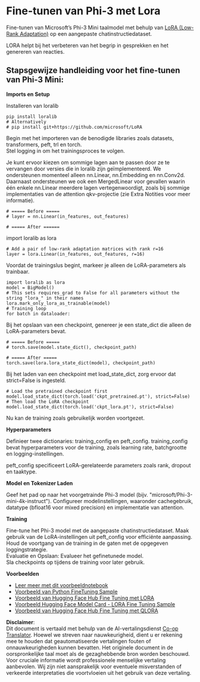<!--
CO_OP_TRANSLATOR_METADATA:
{
  "original_hash": "50b6a55a0831b417835087d8b57759fe",
  "translation_date": "2025-07-17T06:33:26+00:00",
  "source_file": "md/03.FineTuning/FineTuning_Lora.md",
  "language_code": "nl"
}
-->
# **Fine-tunen van Phi-3 met Lora**

Fine-tunen van Microsoft’s Phi-3 Mini taalmodel met behulp van [LoRA (Low-Rank Adaptation)](https://github.com/microsoft/LoRA?WT.mc_id=aiml-138114-kinfeylo) op een aangepaste chatinstructiedataset.

LORA helpt bij het verbeteren van het begrip in gesprekken en het genereren van reacties.

## Stapsgewijze handleiding voor het fine-tunen van Phi-3 Mini:

**Imports en Setup**

Installeren van loralib

```
pip install loralib
# Alternatively
# pip install git+https://github.com/microsoft/LoRA

```

Begin met het importeren van de benodigde libraries zoals datasets, transformers, peft, trl en torch.  
Stel logging in om het trainingsproces te volgen.

Je kunt ervoor kiezen om sommige lagen aan te passen door ze te vervangen door versies die in loralib zijn geïmplementeerd. We ondersteunen momenteel alleen nn.Linear, nn.Embedding en nn.Conv2d. Daarnaast ondersteunen we ook een MergedLinear voor gevallen waarin één enkele nn.Linear meerdere lagen vertegenwoordigt, zoals bij sommige implementaties van de attention qkv-projectie (zie Extra Notities voor meer informatie).

```
# ===== Before =====
# layer = nn.Linear(in_features, out_features)
```

```
# ===== After ======
```

import loralib as lora

```
# Add a pair of low-rank adaptation matrices with rank r=16
layer = lora.Linear(in_features, out_features, r=16)
```

Voordat de trainingslus begint, markeer je alleen de LoRA-parameters als trainbaar.

```
import loralib as lora
model = BigModel()
# This sets requires_grad to False for all parameters without the string "lora_" in their names
lora.mark_only_lora_as_trainable(model)
# Training loop
for batch in dataloader:
```

Bij het opslaan van een checkpoint, genereer je een state_dict die alleen de LoRA-parameters bevat.

```
# ===== Before =====
# torch.save(model.state_dict(), checkpoint_path)
```  
```
# ===== After =====
torch.save(lora.lora_state_dict(model), checkpoint_path)
```

Bij het laden van een checkpoint met load_state_dict, zorg ervoor dat strict=False is ingesteld.

```
# Load the pretrained checkpoint first
model.load_state_dict(torch.load('ckpt_pretrained.pt'), strict=False)
# Then load the LoRA checkpoint
model.load_state_dict(torch.load('ckpt_lora.pt'), strict=False)
```

Nu kan de training zoals gebruikelijk worden voortgezet.

**Hyperparameters**

Definieer twee dictionaries: training_config en peft_config. training_config bevat hyperparameters voor de training, zoals learning rate, batchgrootte en logging-instellingen.

peft_config specificeert LoRA-gerelateerde parameters zoals rank, dropout en taaktype.

**Model en Tokenizer Laden**

Geef het pad op naar het voorgetrainde Phi-3 model (bijv. "microsoft/Phi-3-mini-4k-instruct"). Configureer modelinstellingen, waaronder cachegebruik, datatype (bfloat16 voor mixed precision) en implementatie van attention.

**Training**

Fine-tune het Phi-3 model met de aangepaste chatinstructiedataset. Maak gebruik van de LoRA-instellingen uit peft_config voor efficiënte aanpassing. Houd de voortgang van de training in de gaten met de opgegeven loggingstrategie.  
Evaluatie en Opslaan: Evalueer het gefinetunede model.  
Sla checkpoints op tijdens de training voor later gebruik.

**Voorbeelden**  
- [Leer meer met dit voorbeeldnotebook](../../../../code/03.Finetuning/Phi_3_Inference_Finetuning.ipynb)  
- [Voorbeeld van Python FineTuning Sample](../../../../code/03.Finetuning/FineTrainingScript.py)  
- [Voorbeeld van Hugging Face Hub Fine Tuning met LORA](../../../../code/03.Finetuning/Phi-3-finetune-lora-python.ipynb)  
- [Voorbeeld Hugging Face Model Card - LORA Fine Tuning Sample](https://huggingface.co/microsoft/Phi-3-mini-4k-instruct/blob/main/sample_finetune.py)  
- [Voorbeeld van Hugging Face Hub Fine Tuning met QLORA](../../../../code/03.Finetuning/Phi-3-finetune-qlora-python.ipynb)

**Disclaimer**:  
Dit document is vertaald met behulp van de AI-vertalingsdienst [Co-op Translator](https://github.com/Azure/co-op-translator). Hoewel we streven naar nauwkeurigheid, dient u er rekening mee te houden dat geautomatiseerde vertalingen fouten of onnauwkeurigheden kunnen bevatten. Het originele document in de oorspronkelijke taal moet als de gezaghebbende bron worden beschouwd. Voor cruciale informatie wordt professionele menselijke vertaling aanbevolen. Wij zijn niet aansprakelijk voor eventuele misverstanden of verkeerde interpretaties die voortvloeien uit het gebruik van deze vertaling.